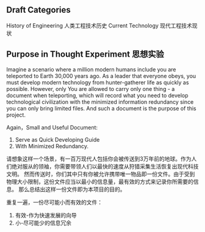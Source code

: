 ## Draft Categories
History of Engineering 人类工程技术历史
Current Technology 现代工程技术现状


## Purpose in Thought Experiment 思想实验
Imagine a scenario where a million modern humans include you are teleported to Earth 30,000 years ago. 
As a leader that everyone obeys, you must develop modern technology from hunter-gatherer life as quickly as possible. 
However, only You are allowed to carry only one thing - a document when teleporting, 
which will record what you need to develop technological civilization with the minimized information redundancy since you can only bring limited files. 
And such a document is the purpose of this project.

Again，Small and Useful Document:
1. Serve as Quick Developing Guide
2. With Minimized Redundancy.

请想象这样一个场景，有一百万现代人包括你会被传送到3万年前的地球。作为人们绝对服从的领袖，你需要带领人们以最快的速度从狩猎采集生活恢复出现代科技文明。
然而传送时，你们其中只有你被允许携带唯一物品即一份文件。由于受到物理大小限制，这份文件应当以最小的信息量，最有效的方式来记录你所需要的信息。
那么总结出这样一份文件即为本项目的目的。

重复一遍，一份尽可能小而有效的文件：
1. 有效-作为快速发展的向导
2. 小-尽可能少的信息冗余
